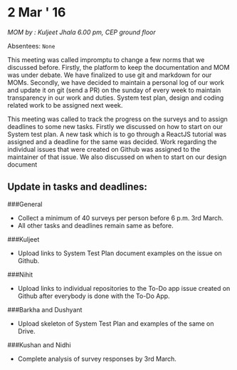 2 Mar ' 16
============
*MOM by : Kuljeet Jhala*
*6.00 pm, CEP ground floor*

Absentees: `None`

This meeting was called impromptu to change a few norms that we discussed before. Firstly, the platform to keep the documentation and MOM was under debate. We have finalized to use git and markdown for our MOMs. Secondly, we have decided to maintain a personal log of our work and update it on git (send a PR) on the sunday of every week to maintain transparency in our work and duties. System test plan, design and coding related work to be assigned next week.

This meeting was called to track the progress on the surveys and to assign deadlines to some new tasks. Firstly we discussed on how to start on our System test plan. A new task which is to go through a ReactJS tutorial was assigned and a deadline for the same was decided. Work regarding the individual issues that were created on Github was assigned to the maintainer of that issue. We also discussed on when to start on our design document
## Update in tasks and deadlines:

###General
* Collect a minimum of 40 surveys per person before 6 p.m. 3rd March.
* All other tasks and deadlines remain same as before.

###Kuljeet
* Upload links to System Test Plan document examples on the issue on Github.

###Nihit
* Upload links to individual repositories to the To-Do app issue created on Github after everybody is done with the To-Do App.

###Barkha and Dushyant
* Upload skeleton of System Test Plan and examples of the same on Drive.

###Kushan and Nidhi
* Complete analysis of survey responses by 3rd March.
